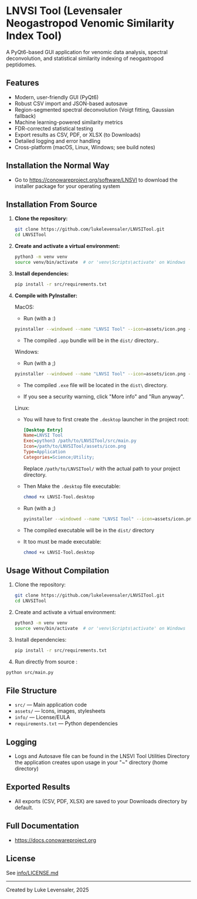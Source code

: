 # LNVSI Tool (Levensaler Neogastropod Venomic Similarity Index Tool)

A PyQt6-based GUI application for venomic data analysis, spectral deconvolution, and statistical similarity indexing of neogastropod peptidomes.

## Features

- Modern, user-friendly GUI (PyQt6)
- Robust CSV import and JSON-based autosave
- Region-segmented spectral deconvolution (Voigt fitting, Gaussian fallback)
- Machine learning-powered similarity metrics
- FDR-corrected statistical testing
- Export results as CSV, PDF, or XLSX (to Downloads)
- Detailed logging and error handling
- Cross-platform (macOS, Linux, Windows; see build notes)


## Installation the Normal Way

- Go to https://conowareproject.org/software/LNSVI to download the installer package for your operating system

## Installation From Source

1. **Clone the repository:**
   ```sh
   git clone https://github.com/lukelevensaler/LNVSITool.git
   cd LNVSITool
   ```

2. **Create and activate a virtual environment:**
   ```sh
   python3 -m venv venv
   source venv/bin/activate  # or 'venv\Scripts\activate' on Windows
   ```

3. **Install dependencies:**
   ```sh
   pip install -r src/requirements.txt
   ```

4. **Compile with PyInstaller:**
    
    MacOS: 

    - Run (with a :)

    ```sh
    pyinstaller --windowed --name "LNVSI Tool" --icon=assets/icon.png --add-data "assets:assets" src/main.py
    ```  
    - The compiled `.app` bundle will be in the `dist/` directory..
    
    Windows:

    - Run (with a ;)

    ```sh
    pyinstaller --windowed --name "LNVSI Tool" --icon=assets/icon.png --add-data "assets;assets" src/main.py
    ```  

    - The compiled `.exe` file will be located in the `dist\` directory.

    - If you see a security warning, click "More info" and "Run anyway".

    Linux:

    - You will have to first create the `.desktop` launcher in the project root:
        ```ini
        [Desktop Entry]
        Name=LNVSI Tool
        Exec=python3 /path/to/LNVSITool/src/main.py
        Icon=/path/to/LNVSITool/assets/icon.png
        Type=Application
        Categories=Science;Utility;
        ```
        Replace `/path/to/LNVSITool/` with the actual path to your project directory.

    - Then Make the `.desktop` file executable:
        ```sh
        chmod +x LNVSI-Tool.desktop
        ```

    - Run (with a ;)

       ```sh
       pyinstaller --windowed --name "LNVSI Tool" --icon=assets/icon.png --add-data "assets;assets" src/main.py
       ```  

    - The compiled executable will be in the `dist/` directory

    - It too must be made executable:
        ```sh
        chmod +x LNVSI-Tool.desktop
        ```

    
## Usage Without Compilation

1. Clone the repository:
   ```sh
   git clone https://github.com/lukelevensaler/LNVSITool.git
   cd LNVSITool
   ```

2. Create and activate a virtual environment:
   ```sh
   python3 -m venv venv
   source venv/bin/activate  # or 'venv\Scripts\activate' on Windows
   ```

3. Install dependencies:
   ```sh
   pip install -r src/requirements.txt
   ```

4. Run directly from source :
```sh
python src/main.py
```

## File Structure
- `src/` — Main application code
- `assets/` — Icons, images, stylesheets
- `info/` — License/EULA
- `requirements.txt` — Python dependencies

## Logging

- Logs and Autosave file can be found in the LNSVI Tool Utilities Directory the application creates upon usage in your "~" directory (home directory)

## Exported Results

- All exports (CSV, PDF, XLSX) are saved to your Downloads directory by default.

## Full Documentation
- https://docs.conowareproject.org

## License
See [info/LICENSE.md](info/LICENSE.md)

---
Created by Luke Levensaler, 2025
